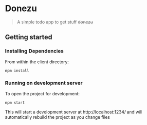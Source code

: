 # Donezu
> A simple todo app to get stuff ~~donezu~~

## Getting started

### Installing Dependencies

From within the client directory:
```sh
npm install
```

### Running on development server

To open the project for development:
```sh
npm start
```

This will start a development server at http://localhost:1234/ and will automatically rebuild the project as you change files